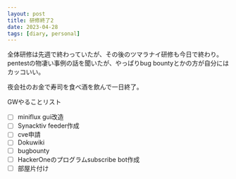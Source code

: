 ```yaml
---
layout: post
title: 研修終了2
date: 2023-04-28
tags: [diary, personal]
---
```


全体研修は先週で終わっていたが、その後のツマラナイ研修も今日で終わり。pentestの物凄い事例の話を聞いたが、やっぱりbug bountyとかの方が自分にはカッコいい。

夜会社のお金で寿司を食べ酒を飲んで一日終了。

GWやることリスト
- [ ] miniflux gui改造
- [ ] Synacktiv feeder作成
- [ ] cve申請
- [ ] Dokuwiki
- [ ] bugbounty
- [ ] HackerOneのプログラムsubscribe bot作成
- [ ] 部屋片付け